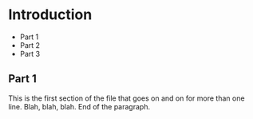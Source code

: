 # Introduction- Part 1- Part 2- Part 3## Part 1This is the first section of the file that goes on and on for more than one line.  Blah, blah, blah.  End of the paragraph.